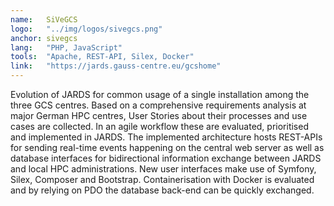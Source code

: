 ```yaml
---
name:   SiVeGCS
logo:   "../img/logos/sivegcs.png"
anchor: sivegcs
lang:   "PHP, JavaScript"
tools:  "Apache, REST-API, Silex, Docker"
link:   "https://jards.gauss-centre.eu/gcshome"
---
```

Evolution of JARDS for common usage of a single installation among the three GCS centres.
Based on a comprehensive requirements analysis at major German 
HPC centres, User Stories about their processes and use cases are collected. In an agile workflow
these are evaluated, prioritised and implemented in JARDS. The implemented architecture hosts
REST-APIs for sending real-time events happening on the central web server as well as database 
interfaces for bidirectional information exchange between JARDS and local HPC administrations.
New user interfaces make use of Symfony, Silex, Composer and Bootstrap. Containerisation with 
Docker is evaluated and by relying on PDO the database back-end can be quickly exchanged.